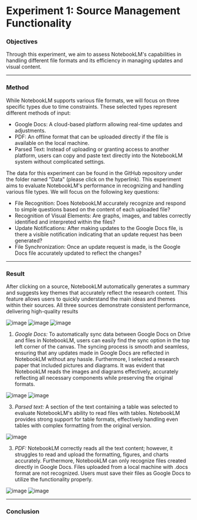 # Experiment 1: Source Management Functionality
### **Objectives** 
Through this experiment, we aim to assess NotebookLM's capabilities in handling different file formats and its efficiency in managing updates and visual content.

---

### **Method** 
While NotebookLM supports various file formats, we will focus on three specific types due to time constraints. These selected types represent different methods of input:

-	Google Docs: A cloud-based platform allowing real-time updates and adjustments.
-	PDF: An offline format that can be uploaded directly if the file is available on the local machine.
-	Parsed Text: Instead of uploading or granting access to another platform, users can copy and paste text directly into the NotebookLM system without complicated settings.

The data for this experiment can be found in the GitHub repository under the folder named "Data" (please click on the hyperlink). This experiment aims to evaluate NotebookLM's performance in recognizing and handling various file types. We will focus on the following key questions:

-	File Recognition: Does NotebookLM accurately recognize and respond to simple questions based on the content of each uploaded file?
-	Recognition of Visual Elements: Are graphs, images, and tables correctly identified and interpreted within the files?
-	Update Notifications: After making updates to the Google Docs file, is there a visible notification indicating that an update request has been generated?
-	File Synchronization: Once an update request is made, is the Google Docs file accurately updated to reflect the changes?

---

### **Result**

After clicking on a source, NotebookLM automatically generates a summary and suggests key themes that accurately reflect the research content. This feature allows users to quickly understand the main ideas and themes within their sources. All three sources demonstrate consistent performance, delivering high-quality results

![image](https://github.com/user-attachments/assets/6843d0e6-504e-4bde-89b7-b1007d494438) ![image](https://github.com/user-attachments/assets/3f5ba8cf-4f6b-43f8-8232-79812868fe39) ![image](https://github.com/user-attachments/assets/5f858cc5-c8ad-4b48-ac75-9d09987d4cc3)

1. *Google Docs:*  To automatically sync data between Google Docs on Drive and files in NotebookLM, users can easily find the sync option in the top left corner of the canvas. The syncing process is smooth and seamless, ensuring that any updates made in Google Docs are reflected in NotebookLM without any hassle. Furthermore, I selected a research paper that included pictures and diagrams. It was evident that NotebookLM reads the images and diagrams effectively, accurately reflecting all necessary components while preserving the original formats.

![image](https://github.com/user-attachments/assets/1d8ad859-3a6f-4fdc-88ec-c771d25c4255)
![image](https://github.com/user-attachments/assets/a49842ee-21ba-4593-840c-d807738e6784)



3. *Parsed text:*  A section of the text containing a table was selected to evaluate NotebookLM's ability to read files with tables. NotebookLM provides strong support for table formats, effectively handling even tables with complex formatting from the original version. 

![image](https://github.com/user-attachments/assets/ad3ec3ae-e0f2-40f6-88db-9fc31f378363)



3. *PDF:*  NotebookLM correctly reads all the text content; however, it struggles to read and upload the formatting, figures, and charts accurately. Furthermore, NotebookLM can only recognize files created directly in Google Docs. Files uploaded from a local machine with .docs format are not recognized. Users must save their files as Google Docs to utilize the functionality properly.

![image](https://github.com/user-attachments/assets/5c860281-cc33-4ad1-b141-5a2daa6bb325)
![image](https://github.com/user-attachments/assets/04f1ff87-6b71-4a6f-abba-7a69691a31d4)

---

### **Conclusion**

